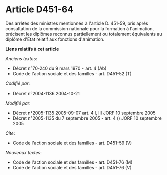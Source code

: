 # Article D451-64

Des arrêtés des ministres mentionnés à l'article D. 451-59, pris après consultation de la commission nationale pour la
formation à l'animation, précisent les diplômes reconnus partiellement ou totalement équivalents au diplôme d'Etat relatif
aux fonctions d'animation.

**Liens relatifs à cet article**

_Anciens textes_:

  - Décret n°70-240 du 9 mars 1970 - art. 4 (Ab)
  - Code de l'action sociale et des familles - art. D451-52 (T)

_Codifié par_:

  - Décret n°2004-1136 2004-10-21

_Modifié par_:

  - Décret n°2005-1135 2005-09-07 art. 4 I, III JORF 10 septembre 2005
  - Décret n°2005-1135 du 7 septembre 2005 - art. 4 () JORF 10 septembre 2005

_Cite_:

  - Code de l'action sociale et des familles - art. D451-59 (V)

_Nouveaux textes_:

  - Code de l'action sociale et des familles - art. D451-76 (M)
  - Code de l'action sociale et des familles - art. D451-76 (V)
